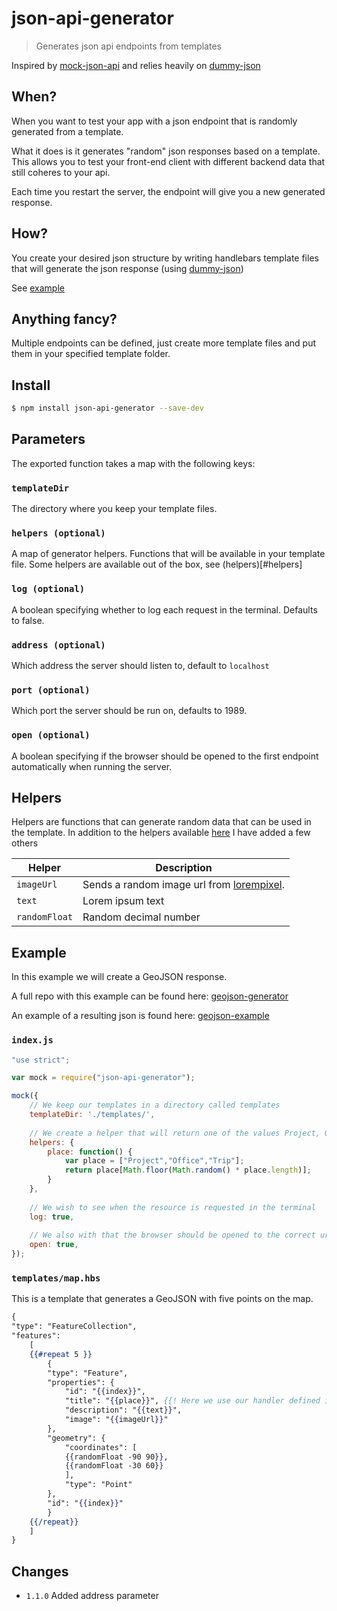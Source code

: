 # json-api-generator
> Generates json api endpoints from templates

Inspired by [mock-json-api](https://www.npmjs.com/package/mock-json-api) and relies heavily on [dummy-json](https://github.com/webroo/dummy-json)

## When?
When you want to test your app with a json endpoint that is randomly generated from a template.

What it does is it generates "random" json responses based on a template. This allows you to test your front-end client with different backend data that still coheres to your api.

Each time you restart the server, the endpoint will give you a new generated response.

## How?

You create your desired json structure by writing handlebars template files that will generate the json response (using [dummy-json](https://github.com/webroo/dummy-json))

See [example](#example)

## Anything fancy?

Multiple endpoints can be defined, just create more template files and put them in your specified template folder.

## Install
```sh
$ npm install json-api-generator --save-dev
```

## Parameters
The exported function takes a map with the following keys:

### `templateDir`
The directory where you keep your template files.
### `helpers (optional)`
A map of generator helpers. Functions that will be available in your template file. Some helpers are available out of the box, see (helpers)[#helpers]
### `log (optional)`
A boolean specifying whether to log each request in the terminal. Defaults to false.
### `address (optional)`
Which address the server should listen to, default to `localhost`
### `port (optional)`
Which port the server should be run on, defaults to 1989.
### `open (optional)`
A boolean specifying if the browser should be opened to the first endpoint automatically when running the server.

## Helpers
Helpers are functions that can generate random data that can be used in the template.
In addition to the helpers available [here](https://github.com/webroo/dummy-json#available-helpers)
 I have added a few others
 
| Helper | Description|
| ----- | ----- |
| `imageUrl` | Sends a random image url from [lorempixel](http://lorempixel.com/). |
| `text` | Lorem ipsum text |
| `randomFloat` | Random decimal number |


## Example
In this example we will create a GeoJSON response.

A full repo with this example can be found here: [geojson-generator](https://github.com/vikeri/geojson-generator)

An example of a resulting json is found here: [geojson-example](https://github.com/vikeri/geojson-generator/blob/master/example-output.json?short_path=b2147ad)

### `index.js`

```js
"use strict";

var mock = require("json-api-generator");

mock({
	// We keep our templates in a directory called templates
	templateDir: './templates/',
	
	// We create a helper that will return one of the values Project, Office or Trip.
	helpers: {
        place: function() {
            var place = ["Project","Office","Trip"];
            return place[Math.floor(Math.random() * place.length)];
        }
	},
	
	// We wish to see when the resource is requested in the terminal
	log: true,
	
	// We also with that the browser should be opened to the correct url when starting the server
	open: true,
});

```

### `templates/map.hbs`

This is a template that generates a GeoJSON with five points on the map.

```hbs
{
"type": "FeatureCollection",
"features":
	[
	{{#repeat 5 }}
		{
		"type": "Feature",
		"properties": {
			"id": "{{index}}",
			"title": "{{place}}", {{! Here we use our handler defined in index.js }}
			"description": "{{text}}",
			"image": "{{imageUrl}}"
		},
		"geometry": {
			"coordinates": [
			{{randomFloat -90 90}},
			{{randomFloat -30 60}}
			],
			"type": "Point"
		},
		"id": "{{index}}"
		}
	{{/repeat}}
	]
}

```

## Changes

* `1.1.0` Added address parameter
